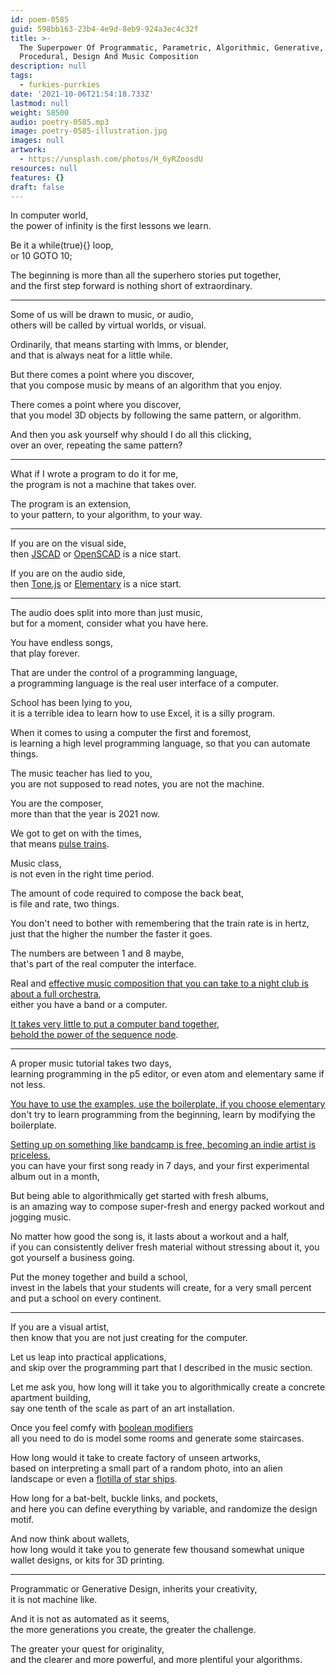```yaml
---
id: poem-0585
guid: 598bb163-23b4-4e9d-8eb9-924a3ec4c32f
title: >-
  The Superpower Of Programmatic, Parametric, Algorithmic, Generative,
  Procedural, Design And Music Composition
description: null
tags:
  - furkies-purrkies
date: '2021-10-06T21:54:18.733Z'
lastmod: null
weight: 58500
audio: poetry-0585.mp3
image: poetry-0585-illustration.jpg
images: null
artwork:
  - https://unsplash.com/photos/H_6yRZoosdU
resources: null
features: {}
draft: false
---
```


In computer world,\
the power of infinity is the first lessons we learn.

Be it a while(true){} loop,\
or 10 GOTO 10;

The beginning is more than all the superhero stories put together,\
and the first step forward is nothing short of extraordinary.

---

Some of us will be drawn to music, or audio,\
others will be called by virtual worlds, or visual.

Ordinarily, that means starting with lmms, or blender,\
and that is always neat for a little while.

But there comes a point where you discover,\
that you compose music by means of an algorithm that you enjoy.

There comes a point where you discover,\
that you model 3D objects by following the same pattern, or algorithm.

And then you ask yourself why should I do all this clicking,\
over an over, repeating the same pattern?

---

What if I wrote a program to do it for me,\
the program is not a machine that takes over.

The program is an extension,\
to your pattern, to your algorithm, to your way.

---

If you are on the visual side,\
then [JSCAD](https://youtu.be/PLA8VPRRi6A?t=40) or [OpenSCAD](https://www.youtube.com/watch?v=oTCu2hCuqfg) is a nice start.

If you are on the audio side,\
then [Tone.js](https://youtu.be/8u1aQdG5Nrk?t=125) or [Elementary](https://www.youtube.com/watch?v=eAlsGJnLVuE) is a nice start.

---

The audio does split into more than just music,\
but for a moment, consider what you have here.

You have endless songs,\
that play forever.

That are under the control of a programming language,\
a programming language is the real user interface of a computer.

School has been lying to you,\
it is a terrible idea to learn how to use Excel, it is a silly program.

When it comes to using a computer the first and foremost,\
is learning a high level programming language, so that you can automate things.

The music teacher has lied to you,\
you are not supposed to read notes, you are not the machine.

You are the composer,\
more than that the year is 2021 now.

We got to get on with the times,\
that means [pulse trains](https://www.youtube.com/watch?v=2jfoLxQXq3Y).

Music class,\
is not even in the right time period.

The amount of code required to compose the back beat,\
is file and rate, two things.

You don't need to bother with remembering that the train rate is in hertz,\
just that the higher the number the faster it goes.

The numbers are between 1 and 8 maybe,\
that's part of the real computer the interface.

Real and [effective music composition that you can take to a night club is about a full orchestra](https://www.youtube.com/watch?v=G1m0aX9Lpts),\
either you have a band or a computer.

[It takes very little to put a computer band together](https://learningmusic.ableton.com/),\
[behold the power of the sequence node](https://youtu.be/eAlsGJnLVuE?t=189).

---

A proper music tutorial takes two days,\
learning programming in the p5 editor, or even atom and elementary same if not less.

[You have to use the examples, use the boilerplate, if you choose elementary](https://github.com/nick-thompson/elementary/tree/master/examples)\
don't try to learn programming from the beginning, learn by modifying the boilerplate.

[Setting up on something like bandcamp is free, becoming an indie artist is priceless](https://www.youtube.com/watch?v=B0tZHxAVtD4),\
you can have your first song ready in 7 days, and your first experimental album out in a month,

But being able to algorithmically get started with fresh albums,\
is an amazing way to compose super-fresh and energy packed workout and jogging music.

No matter how good the song is, it lasts about a workout and a half,\
if you can consistently deliver fresh material without stressing about it, you got yourself a business going.

Put the money together and build a school,\
invest in the labels that your students will create, for a very small percent and put a school on every continent.

---

If you are a visual artist,\
then know that you are not just creating for the computer.

Let us leap into practical applications,\
and skip over the programming part that I described in the music section.

Let me ask you, how long will it take you to algorithmically create a concrete apartment building,\
say one tenth of the scale as part of an art installation.

Once you feel comfy with [boolean modifiers](https://www.youtube.com/watch?v=HEMNv4mze3Q)\
all you need to do is model some rooms and generate some staircases.

How long would it take to create factory of unseen artworks,\
based on interpreting a small part of a random photo, into an alien landscape or even a [flotilla of star ships](https://www.youtube.com/watch?v=s-woNweDecM).

How long for a bat-belt, buckle links, and pockets,\
and here you can define everything by variable, and randomize the design motif.

And now think about wallets,\
how long would it take you to generate few thousand somewhat unique wallet designs, or kits for 3D printing.

---

Programmatic or Generative Design, inherits your creativity,\
it is not machine like.

And it is not as automated as it seems,\
the more generations you create, the greater the challenge.

The greater your quest for originality,\
and the clearer and more powerful, and more plentiful your algorithms.

